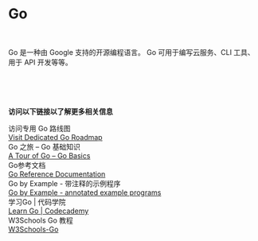 # Go

<br>

Go 是一种由 Google 支持的开源编程语言。 Go 可用于编写云服务、CLI 工具、用于 API 开发等等。

<br>
<br>
<br>

**访问以下链接以了解更多相关信息**<br>

访问专用 Go 路线图<br>
[Visit Dedicated Go Roadmap](https://roadmap.sh/golang)<br>
Go 之旅 – Go 基础知识<br>
[A Tour of Go – Go Basics](https://go.dev/tour/welcome/1)<br>
Go参考文档<br>
[Go Reference Documentation](https://go.dev/doc/)<br>
Go by Example - 带注释的示例程序<br>
[Go by Example - annotated example programs](https://gobyexample.com/)<br>
学习Go | 代码学院<br>
[Learn Go | Codecademy](https://www.codecademy.com/learn/learn-go)<br>
W3Schools Go 教程<br>
[W3Schools-Go](https://www.w3schools.com/go/)